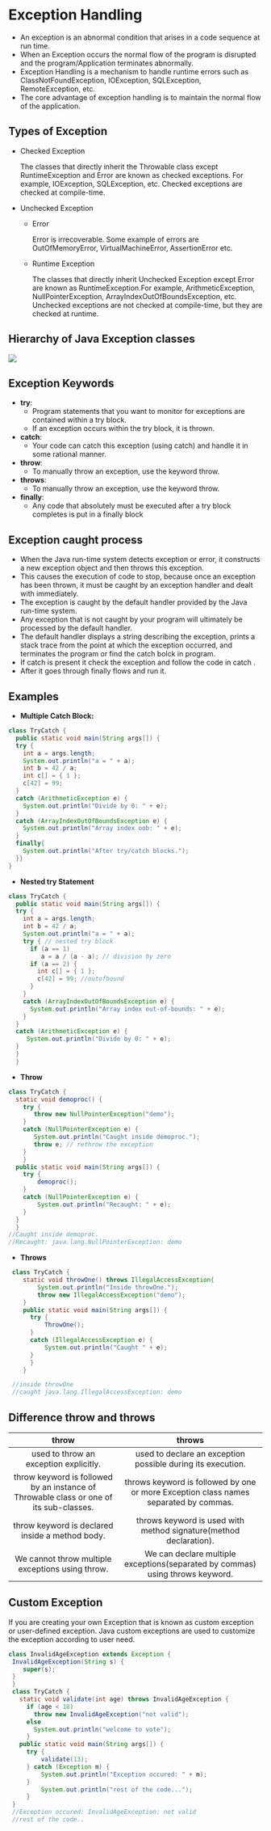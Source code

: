 # Exception Handling
  - An exception is an abnormal condition that arises in a code sequence at run time.
  - When an Exception occurs the normal flow of the program is disrupted and the program/Application terminates abnormally.
  - Exception Handling is a mechanism to handle runtime errors such as ClassNotFoundException, IOException, SQLException, RemoteException, etc.
  - The core advantage of exception handling is to maintain the normal flow of the application. 
  
  ## Types of Exception
   - Checked Exception

      The classes that directly inherit the Throwable class except RuntimeException and Error are known as checked exceptions. For example, IOException, SQLException, etc. Checked exceptions are checked at compile-time.
      
   - Unchecked Exception   
      - Error

        Error is irrecoverable. Some example of errors are OutOfMemoryError, VirtualMachineError, AssertionError etc.


      - Runtime Exception

           The classes that directly inherit Unchecked Exception except Error are known as RuntimeException.For example, ArithmeticException, NullPointerException, ArrayIndexOutOfBoundsException, etc. Unchecked exceptions are not checked at compile-time, but they are checked at runtime. 
   
   ## Hierarchy of Java Exception classes
   
   ![](https://static.javatpoint.com/core/images/hierarchy-of-exception-handling.png)
   
   
   ## Exception Keywords
   
   - **try**:
      - Program statements that you want to monitor for exceptions are contained within a try block.
      - If an exception occurs within the try block, it is thrown.
   - **catch**:
      - Your code can catch this exception (using catch) and handle it in some rational manner.
   - **throw**:
      - To manually throw an exception, use the keyword throw.
   - **throws**:
      - To manually throw an exception, use the keyword throw.
   - **finally**:
      - Any code that absolutely must be executed after a try block completes is put in a finally block
   
   ## Exception caught process
   
   - When the Java run-time system detects exception or error, it constructs a new exception object and 
then throws this exception. 
   - This causes the execution of code to stop, because once 
an exception has been thrown, it must be caught by an 
exception handler and dealt with immediately. 
   - The exception is caught by the 
default handler provided by the Java run-time system. 
   - Any exception that is not caught by your program will 
ultimately be processed by the default handler. 
   - The default handler displays a string describing the 
exception, prints a stack trace from the point at which the 
exception occurred, and terminates the program or find the catch bolck in program.
   - If  catch is present it check the exception and follow the code in catch .
   - After it goes through finally flows and run it.

  ## Examples 
  - **Multiple Catch Block:**

  ``` java
  class TryCatch {
    public static void main(String args[]) {
    try {
      int a = args.length;
      System.out.println("a = " + a);
      int b = 42 / a;
      int c[] = { 1 };
      c[42] = 99;
    }
    catch (ArithmeticException e) {
      System.out.println("Divide by 0: " + e);
    } 
    catch (ArrayIndexOutOfBoundsException e) {
      System.out.println("Array index oob: " + e);
    }
    finally{
      System.out.println("After try/catch blocks.");
    }}
  }
  ```
  
  - **Nested try Statement** 
  ``` java
  class TryCatch {
    public static void main(String args[]) {
    try {
      int a = args.length;
      int b = 42 / a;
      System.out.println("a = " + a);
      try { // nested try block
        if (a == 1)
           a = a / (a - a); // division by zero
        if (a == 2) {
          int c[] = { 1 };
          c[42] = 99; //outofbound
        }
      } 
      catch (ArrayIndexOutOfBoundsException e) {
        System.out.println("Array index out-of-bounds: " + e);
      }
    } 
    catch (ArithmeticException e) {
       System.out.println("Divide by 0: " + e);
    }
    }
    }
  ```
  - **Throw** 
  ``` java
  class TryCatch {
    static void demoproc() {
      try {
         throw new NullPointerException("demo");
      } 
      catch (NullPointerException e) {
         System.out.println("Caught inside demoproc.");
         throw e; // rethrow the exception
      }
      }
    public static void main(String args[]) {
      try {
          demoproc();
      } 
      catch (NullPointerException e) {
          System.out.println("Recaught: " + e);
      }
    }
    }
  //Caught inside demoproc.
  //Recaught: java.lang.NullPointerException: demo

  ```
      
  - **Throws** 
  ``` java
   class TryCatch {
      static void throwOne() throws IllegalAccessException{
          System.out.println("Inside throwOne.");
          throw new IllegalAccessException("demo");
      }
      public static void main(String args[]) {
        try {
            ThrowOne();
        }
        catch (IllegalAccessException e) {
            System.out.println("Caught " + e);
        }
        }
      }

   //inside throwOne
   //caught java.lang.IllegalAccessException: demo

  ```
      
 ## Difference throw and throws
 
  | throw | throws |
  | :---: | :---: |
  |  used to throw an exception explicitly. |  used to declare an exception possible during its execution. |
  | throw keyword is followed by an instance of Throwable class or one of its sub-classes. | throws keyword is followed by one or more Exception class names separated by commas. |
  | throw keyword is declared inside a method body. | throws keyword is used with method signature(method declaration). |
  | We cannot throw multiple exceptions using throw. | We can declare multiple exceptions(separated by commas) using throws keyword. |
 
 ## Custom Exception
 
 If you are creating your own Exception that is known as custom exception or user-defined exception. Java custom exceptions are used to customize the exception according to user need.
 
 ``` java
 class InvalidAgeException extends Exception {
  InvalidAgeException(String s) {
     super(s);
  }
  }
  class TryCatch {
    static void validate(int age) throws InvalidAgeException {
      if (age < 18)
        throw new InvalidAgeException("not valid");
      else
        System.out.println("welcome to vote");
      }
    public static void main(String args[]) {
      try {
          validate(13);
      } catch (Exception m) {
          System.out.println("Exception occured: " + m);
      }
          System.out.println("rest of the code...");
      }
  }
  //Exception occured: InvalidAgeException: not valid
  //rest of the code..
 ```

  
